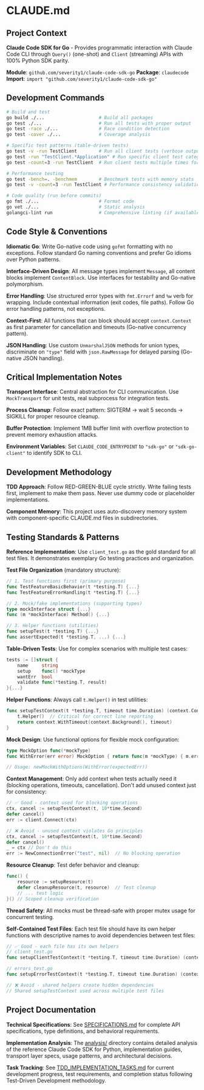 # CLAUDE.md

## Project Context

**Claude Code SDK for Go** - Provides programmatic interaction with Claude Code CLI through `Query()` (one-shot) and `Client` (streaming) APIs with 100% Python SDK parity.

**Module**: `github.com/severity1/claude-code-sdk-go`
**Package**: `claudecode`
**Import**: `import "github.com/severity1/claude-code-sdk-go"`

## Development Commands

```bash
# Build and test
go build ./...                    # Build all packages
go test ./...                     # Run all tests with proper output
go test -race ./...               # Race condition detection
go test -cover ./...              # Coverage analysis

# Specific test patterns (table-driven tests)
go test -v -run TestClient        # Run all client tests (verbose output)
go test -run "TestClient.*Application" # Run specific client test categories
go test -count=3 -run TestClient  # Run client tests multiple times for consistency

# Performance testing
go test -bench=. -benchmem        # Benchmark tests with memory stats
go test -v -count=3 -run TestClient # Performance consistency validation

# Code quality (run before commits)
go fmt ./...                      # Format code
go vet ./...                      # Static analysis
golangci-lint run                 # Comprehensive linting (if available)
```

## Code Style & Conventions

**Idiomatic Go**: Write Go-native code using `gofmt` formatting with no exceptions. Follow standard Go naming conventions and prefer Go idioms over Python patterns.

**Interface-Driven Design**: All message types implement `Message`, all content blocks implement `ContentBlock`. Use interfaces for testability and Go-native polymorphism.

**Error Handling**: Use structured error types with `fmt.Errorf` and `%w` verb for wrapping. Include contextual information (exit codes, file paths). Follow Go error handling patterns, not exceptions.

**Context-First**: All functions that can block should accept `context.Context` as first parameter for cancellation and timeouts (Go-native concurrency pattern).

**JSON Handling**: Use custom `UnmarshalJSON` methods for union types, discriminate on `"type"` field with `json.RawMessage` for delayed parsing (Go-native JSON handling).

## Critical Implementation Notes

**Transport Interface**: Central abstraction for CLI communication. Use `MockTransport` for unit tests, real subprocess for integration tests.

**Process Cleanup**: Follow exact pattern: SIGTERM → wait 5 seconds → SIGKILL for proper resource cleanup.

**Buffer Protection**: Implement 1MB buffer limit with overflow protection to prevent memory exhaustion attacks.

**Environment Variables**: Set `CLAUDE_CODE_ENTRYPOINT` to `"sdk-go"` or `"sdk-go-client"` to identify SDK to CLI.

## Development Methodology

**TDD Approach**: Follow RED-GREEN-BLUE cycle strictly. Write failing tests first, implement to make them pass. Never use dummy code or placeholder implementations.

**Component Memory**: This project uses auto-discovery memory system with component-specific CLAUDE.md files in subdirectories.

## Testing Standards & Patterns

**Reference Implementation**: Use `client_test.go` as the gold standard for all test files. It demonstrates exemplary Go testing practices and organization.

**Test File Organization** (mandatory structure):
```go
// 1. Test functions first (primary purpose)
func TestFeatureBasicBehavior(t *testing.T) {...}
func TestFeatureErrorHandling(t *testing.T) {...}

// 2. Mock/fake implementations (supporting types)
type mockInterface struct {...}
func (m *mockInterface) Method() {...}

// 3. Helper functions (utilities)
func setupTest(t *testing.T) {...}
func assertExpected(t *testing.T, ...) {...}
```

**Table-Driven Tests**: Use for complex scenarios with multiple test cases:
```go
tests := []struct {
    name     string
    setup    func() *mockType
    wantErr  bool
    validate func(*testing.T, result)
}{...}
```

**Helper Functions**: Always call `t.Helper()` in test utilities:
```go
func setupTestContext(t *testing.T, timeout time.Duration) (context.Context, context.CancelFunc) {
    t.Helper()  // Critical for correct line reporting
    return context.WithTimeout(context.Background(), timeout)
}
```

**Mock Design**: Use functional options for flexible mock configuration:
```go
type MockOption func(*mockType)
func WithError(err error) MockOption { return func(m *mockType) { m.err = err } }

// Usage: newMockWithOptions(WithError(expectedErr))
```

**Context Management**: Only add context when tests actually need it (blocking operations, timeouts, cancellation). Don't add unused context just for consistency:
```go
// ✅ Good - context used for blocking operations
ctx, cancel := setupTestContext(t, 10*time.Second)
defer cancel()
err := client.Connect(ctx)

// ❌ Avoid - unused context violates Go principles
ctx, cancel := setupTestContext(t, 10*time.Second)
defer cancel()
_ = ctx // Don't do this
err := NewConnectionError("test", nil)  // No blocking operation
```

**Resource Cleanup**: Test defer behavior and cleanup:
```go
func() {
    resource := setupResource(t)
    defer cleanupResource(t, resource)  // Test cleanup
    // ... test logic
}() // Scoped cleanup verification
```

**Thread Safety**: All mocks must be thread-safe with proper mutex usage for concurrent testing.

**Self-Contained Test Files**: Each test file should have its own helper functions with descriptive names to avoid dependencies between test files:
```go
// ✅ Good - each file has its own helpers
// client_test.go
func setupClientTestContext(t *testing.T, timeout time.Duration) (context.Context, context.CancelFunc) {...}

// errors_test.go  
func setupErrorTestContext(t *testing.T, timeout time.Duration) (context.Context, context.CancelFunc) {...}

// ❌ Avoid - shared helpers create hidden dependencies
// Shared setupTestContext used across multiple test files
```

## Project Documentation

**Technical Specifications**: See [SPECIFICATIONS.md](SPECIFICATIONS.md) for complete API specifications, type definitions, and behavioral requirements.

**Implementation Analysis**: The [analysis/](analysis/) directory contains detailed analysis of the reference Claude Code SDK for Python, implementation guides, transport layer specs, usage patterns, and architectural decisions.

**Task Tracking**: See [TDD_IMPLEMENTATION_TASKS.md](TDD_IMPLEMENTATION_TASKS.md) for current development progress, test requirements, and completion status following Test-Driven Development methodology.